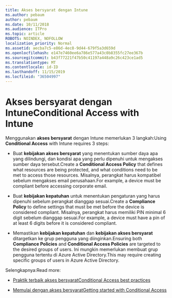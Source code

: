 ```yaml
---
title: Akses bersyarat dengan Intune
ms.author: pebaum
author: pebaum
ms.date: 10/11/2018
ms.audience: ITPro
ms.topic: article
ROBOTS: NOINDEX, NOFOLLOW
localization_priority: Normal
ms.assetid: aecba7c5-e86d-4ec8-9d44-679f5a3d659d
ms.openlocfilehash: e147e7460ee6a786e577a43c0b8355fc27ee367b
ms.sourcegitcommit: b43f77221f47b50c41197a448a9c26c423ce1ad5
ms.translationtype: MT
ms.contentlocale: id-ID
ms.lasthandoff: 11/15/2019
ms.locfileid: "36504997"
---
```

# <a name="conditional-access-with-intune"></a><span data-ttu-id="fb81f-102">Akses bersyarat dengan Intune</span><span class="sxs-lookup"><span data-stu-id="fb81f-102">Conditional Access with Intune</span></span>

<span data-ttu-id="fb81f-103">Menggunakan **akses bersyarat** dengan Intune memerlukan 3 langkah:</span><span class="sxs-lookup"><span data-stu-id="fb81f-103">Using **Conditional Access** with Intune requires 3 steps:</span></span> 
  
- <span data-ttu-id="fb81f-104">Buat **kebijakan akses bersyarat** yang menentukan sumber daya apa yang dilindungi, dan kondisi apa yang perlu dipenuhi untuk mengakses sumber daya tersebut.</span><span class="sxs-lookup"><span data-stu-id="fb81f-104">Create a **Conditional Access Policy** that defines what resources are being protected, and what conditions need to be met to access those resources.</span></span> <span data-ttu-id="fb81f-105">Misalnya, perangkat harus kompatibel sebelum mengakses email perusahaan.</span><span class="sxs-lookup"><span data-stu-id="fb81f-105">For example, a device must be compliant before accessing corporate email.</span></span> 
    
- <span data-ttu-id="fb81f-106">Buat **kebijakan kepatuhan** untuk menentukan pengaturan yang harus dipenuhi sebelum perangkat dianggap sesuai.</span><span class="sxs-lookup"><span data-stu-id="fb81f-106">Create a **Compliance Policy** to define settings that must be met before the device is considered compliant.</span></span> <span data-ttu-id="fb81f-107">Misalnya, perangkat harus memiliki PIN minimal 6 digit sebelum dianggap sesuai.</span><span class="sxs-lookup"><span data-stu-id="fb81f-107">For example, a device must have a pin of at least 6 digits before it is considered compliant.</span></span> 
    
- <span data-ttu-id="fb81f-108">Memastikan **kebijakan kepatuhan** dan **kebijakan akses bersyarat** ditargetkan ke grup pengguna yang diinginkan.</span><span class="sxs-lookup"><span data-stu-id="fb81f-108">Ensuring both **Compliance Policies** and **Conditional Access Policies** are targeted to the desired groups of users.</span></span> <span data-ttu-id="fb81f-109">Ini mungkin memerlukan membuat grup pengguna tertentu di Azure Active Directory.</span><span class="sxs-lookup"><span data-stu-id="fb81f-109">This may require creating specific groups of users in Azure Active Directory.</span></span> 
    
<span data-ttu-id="fb81f-110">Selengkapnya:</span><span class="sxs-lookup"><span data-stu-id="fb81f-110">Read more:</span></span>
  
- [<span data-ttu-id="fb81f-111">Praktik terbaik akses bersyarat</span><span class="sxs-lookup"><span data-stu-id="fb81f-111">Conditional Access best practices</span></span>](https://docs.microsoft.com/azure/active-directory/conditional-access/best-practices)
    
- [<span data-ttu-id="fb81f-112">Memulai dengan akses bersyarat</span><span class="sxs-lookup"><span data-stu-id="fb81f-112">Getting started with Conditional Access </span></span>](https://docs.microsoft.com/azure/active-directory/active-directory-conditional-access-azure-portal-get-started)
    


